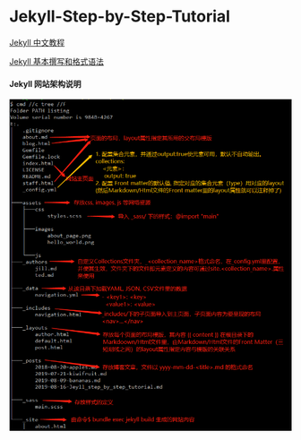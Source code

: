 # Jekyll-Step-by-Step-Tutorial

[Jekyll 中文教程](/_posts/2019-08-16-Jeyll_step_by_step_tutorial.md)

[Jekyll 基本撰写和格式语法](https://help.github.com/cn/articles/basic-writing-and-formatting-syntax)

#### Jekyll 网站架构说明
![jekyll architecture](/assets/images/jekyll-architecture.png "jekyll architecture")

